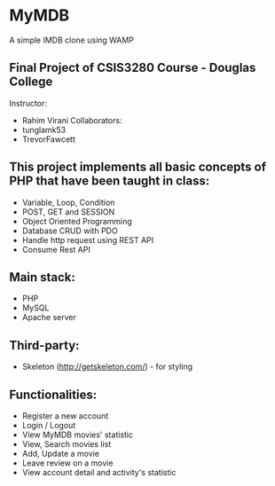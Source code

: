 # MyMDB
A simple IMDB clone using WAMP

## Final Project of CSIS3280 Course - Douglas College
Instructor: 
- Rahim Virani
Collaborators: 
- tunglamk53
- TrevorFawcett

## This project implements all basic concepts of PHP that have been taught in class:
- Variable, Loop, Condition
- POST, GET and SESSION
- Object Oriented Programming
- Database CRUD with PDO
- Handle http request using REST API
- Consume Rest API

## Main stack:
- PHP
- MySQL
- Apache server

## Third-party:
- Skeleton (http://getskeleton.com/) - for styling

## Functionalities:
- Register a new account
- Login / Logout
- View MyMDB movies' statistic
- View, Search movies list
- Add, Update a movie
- Leave review on a movie
- View account detail and activity's statistic
